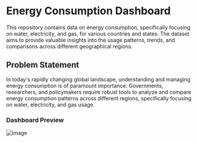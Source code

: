 # Energy Consumption Dashboard

This repository contains data on energy consumption, specifically focusing on water, electricity, and gas, for various countries and states. The dataset aims to provide valuable insights into the usage patterns, trends, and comparisons across different geographical regions.

## Problem Statement

In today's rapidly changing global landscape, understanding and managing energy consumption is of paramount importance. Governments, researchers, and policymakers require robust tools to analyze and compare energy consumption patterns across different regions, specifically focusing on water, electricity, and gas usage.

### Dashboard Preview 
![image](https://github.com/Charles-Owolabi/enrgy_consumption/assets/47167796/3dcd3764-ef15-4ec0-9532-92b9b3d5dd5c)
